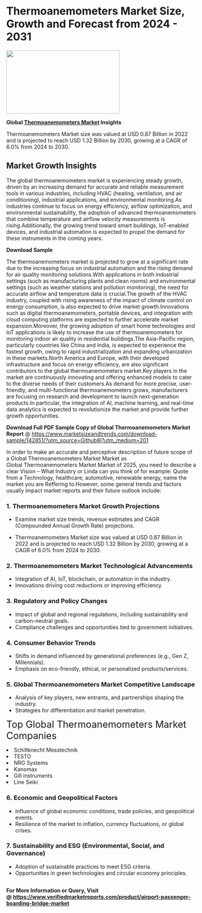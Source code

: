 <H1>Thermoanemometers Market Size, Growth and Forecast from 2024 - 2031</H1><img class="aligncenter size-medium wp-image-584254" src="https://thirdeyenews.in/wp-content/uploads/2024/09/Global-Market-Research-300x168.jpeg" alt="" width="300" height="168" /><p><strong>Global&nbsp;<a href="https://www.marketsizeandtrends.com/download-sample/142851/?utm_source=Github8j?utm_medium=201">Thermoanemometers Market</a> Insights</strong></p><p>Thermoanemometers Market size was valued at USD 0.87 Billion in 2022 and is projected to reach USD 1.32 Billion by 2030, growing at a CAGR of 6.0% from 2024 to 2030.</p><p><h2>Market Growth Insights</h2> <p>The global thermoanemometers market is experiencing steady growth, driven by an increasing demand for accurate and reliable measurement tools in various industries, including HVAC (heating, ventilation, and air conditioning), industrial applications, and environmental monitoring.As industries continue to focus on energy efficiency, airflow optimization, and environmental sustainability, the adoption of advanced thermoanemometers that combine temperature and airflow velocity measurements is rising.Additionally, the growing trend toward smart buildings, IoT-enabled devices, and industrial automation is expected to propel the demand for these instruments in the coming years.</p> <p><strong>Download Sample</strong></p> <p>The thermoanemometers market is projected to grow at a significant rate due to the increasing focus on industrial automation and the rising demand for air quality monitoring solutions.With applications in both industrial settings (such as manufacturing plants and clean rooms) and environmental settings (such as weather stations and pollution monitoring), the need for accurate airflow and temperature data is crucial.The growth of the HVAC industry, coupled with rising awareness of the impact of climate control on energy consumption, is also expected to drive market growth.Innovations such as digital thermoanemometers, portable devices, and integration with cloud computing platforms are expected to further accelerate market expansion.Moreover, the growing adoption of smart home technologies and IoT applications is likely to increase the use of thermoanemometers for monitoring indoor air quality in residential buildings.The Asia-Pacific region, particularly countries like China and India, is expected to experience the fastest growth, owing to rapid industrialization and expanding urbanization in these markets.North America and Europe, with their developed infrastructure and focus on energy efficiency, are also significant contributors to the global thermoanemometers market.Key players in the market are continuously innovating and offering enhanced models to cater to the diverse needs of their customers.As demand for more precise, user-friendly, and multi-functional thermoanemometers grows, manufacturers are focusing on research and development to launch next-generation products.In particular, the integration of AI, machine learning, and real-time data analytics is expected to revolutionize the market and provide further growth opportunities.<p><span class=""><strong>Download Full PDF Sample Copy of Global Thermoanemometers Market Report</strong> @ <a href="https://www.marketsizeandtrends.com/download-sample/142851/?utm_source=Github8j?utm_medium=201" target="_blank">https://www.marketsizeandtrends.com/download-sample/142851/?utm_source=Github8j?utm_medium=201</a></span></p><p>In order to make an accurate and perceptive description of future scope of a Global&nbsp;Thermoanemometers Market Market as Global&nbsp;Thermoanemometers Market Market of 2025, you need to describe a clear Vision &ndash; What Industry or Linda can you think of for example: Quote from a Technology, healthcare, automotive, renewable energy, name the market you are Reffering to.However, some general trends and factors usually impact market reports and their future outlook include:</p><h3>1.&nbsp;<strong>Thermoanemometers Market Growth Projections</strong></h3><ul><li>Examine market size trends, revenue estimates and CAGR (Compounded Annual Growth Rate) projections.</li><li><p>Thermoanemometers Market size was valued at USD 0.87 Billion in 2022 and is projected to reach USD 1.32 Billion by 2030, growing at a CAGR of 6.0% from 2024 to 2030.</p></li></ul><h3>2.&nbsp;<strong>Thermoanemometers Market Technological Advancements</strong></h3><ul><li>Integration of AI, IoT, blockchain, or automation in the industry.</li><li>Innovations driving cost reductions or improving efficiency.</li></ul><h3>3.&nbsp;<strong>Regulatory and Policy Changes</strong></h3><ul><li>Impact of global and regional regulations, including sustainability and carbon-neutral goals.</li><li>Compliance challenges and opportunities tied to government initiatives.</li></ul><h3>4.&nbsp;<strong>Consumer Behavior Trends</strong></h3><ul><li>Shifts in demand influenced by generational preferences (e.g., Gen Z, Millennials).</li><li>Emphasis on eco-friendly, ethical, or personalized products/services.</li></ul><h3>5.&nbsp;<strong>Global Thermoanemometers Market Competitive Landscape</strong></h3><ul><li>Analysis of key players, new entrants, and partnerships shaping the industry.</li><li>Strategies for differentiation and market penetration.</li></ul><p data-pm-slice="1 1 []"><span style="color: inherit; font-family: inherit; font-size: 25px;">Top Global Thermoanemometers Market Companies</span></p><div class="" data-test-id=""><p><li>Schiltknecht Messtechnik</li><li> TESTO</li><li> NRG Systems</li><li> Kanomax</li><li> Gill instruments</li><li> Line Seiki</li></p></div><h3>6.&nbsp;<strong>Economic and Geopolitical Factors</strong></h3><ul><li>Influence of global economic conditions, trade policies, and geopolitical events.</li><li>Resilience of the market to inflation, currency fluctuations, or global crises.</li></ul><h3>7.&nbsp;<strong>Sustainability and ESG (Environmental, Social, and Governance)</strong></h3><ul><li>Adoption of sustainable practices to meet ESG criteria.</li><li>Opportunities in green technologies and circular economy principles.</li></ul><h2><strong style="font-size: 14px;">For More Information or Query, Visit @&nbsp;</strong><a style="background-color: #ffffff; font-size: 14px;" href="https://www.marketsizeandtrends.com/report/thermoanemometers-market/" target="_blank">https://www.verifiedmarketreports.com/product/airport-passenger-boarding-bridge-market</a></h2>